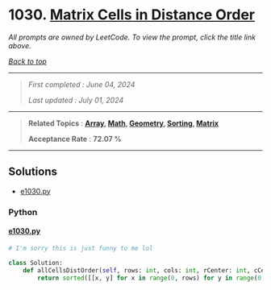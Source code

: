 # 1030. [Matrix Cells in Distance Order](<https://leetcode.com/problems/matrix-cells-in-distance-order>)

*All prompts are owned by LeetCode. To view the prompt, click the title link above.*

*[Back to top](<../README.md>)*

------

> *First completed : June 04, 2024*
>
> *Last updated : July 01, 2024*

------

> **Related Topics** : **[Array](<by_topic/Array.md>), [Math](<by_topic/Math.md>), [Geometry](<by_topic/Geometry.md>), [Sorting](<by_topic/Sorting.md>), [Matrix](<by_topic/Matrix.md>)**
>
> **Acceptance Rate** : **72.07 %**

------

## Solutions

- [e1030.py](<../my-submissions/e1030.py>)
### Python
#### [e1030.py](<../my-submissions/e1030.py>)
```Python
# I'm sorry this is just funny to me lol

class Solution:
    def allCellsDistOrder(self, rows: int, cols: int, rCenter: int, cCenter: int) -> List[List[int]]:
        return sorted([[x, y] for x in range(0, rows) for y in range(0, cols)], key=lambda x: (abs(x[0] - rCenter) + abs(x[1] - cCenter)))
```

